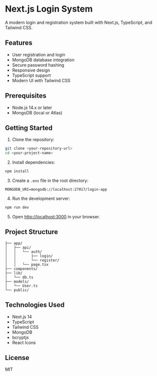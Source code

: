 # Next.js Login System

A modern login and registration system built with Next.js, TypeScript, and Tailwind CSS.

## Features

- User registration and login
- MongoDB database integration
- Secure password hashing
- Responsive design
- TypeScript support
- Modern UI with Tailwind CSS

## Prerequisites

- Node.js 14.x or later
- MongoDB (local or Atlas)

## Getting Started

1. Clone the repository:
```bash
git clone <your-repository-url>
cd <your-project-name>
```

2. Install dependencies:
```bash
npm install
```

3. Create a `.env` file in the root directory:
```
MONGODB_URI=mongodb://localhost:27017/login-app
```

4. Run the development server:
```bash
npm run dev
```

5. Open [http://localhost:3000](http://localhost:3000) in your browser.

## Project Structure

```
├── app/
│   ├── api/
│   │   └── auth/
│   │       ├── login/
│   │       └── register/
│   │   └── page.tsx
├── components/
├── lib/
│   └── db.ts
├── models/
│   └── User.ts
└── public/
```

## Technologies Used

- Next.js 14
- TypeScript
- Tailwind CSS
- MongoDB
- bcryptjs
- React Icons

## License

MIT 